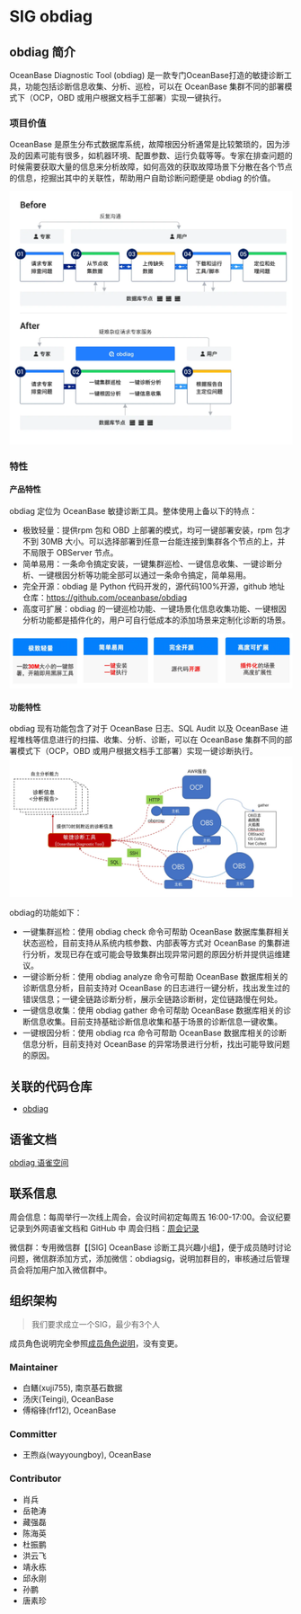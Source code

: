 # SIG obdiag

## obdiag 简介

OceanBase Diagnostic Tool (obdiag) 是一款专门OceanBase打造的敏捷诊断工具，功能包括诊断信息收集、分析、巡检，可以在 OceanBase 集群不同的部署模式下（OCP，OBD 或用户根据文档手工部署）实现一键执行。

### 项目价值
OceanBase 是原生分布式数据库系统，故障根因分析通常是比较繁琐的，因为涉及的因素可能有很多，如机器环境、配置参数、运行负载等等。专家在排查问题的时候需要获取大量的信息来分析故障，如何高效的获取故障场景下分散在各个节点的信息，挖掘出其中的关联性，帮助用户自助诊断问题便是 obdiag 的价值。

![Project Value](images/value.png)

### 特性

#### 产品特性
obdiag 定位为 OceanBase 敏捷诊断工具。整体使用上备以下的特点：

- 极致轻量：提供rpm 包和 OBD 上部署的模式，均可一键部署安装，rpm 包才不到 30MB 大小。可以选择部署到任意一台能连接到集群各个节点的上，并不局限于 OBServer 节点。
- 简单易用：一条命令搞定安装，一键集群巡检、一键信息收集、一键诊断分析、一键根因分析等功能全部可以通过一条命令搞定，简单易用。
- 完全开源：obdiag 是 Python 代码开发的，源代码100%开源，github 地址仓库：https://github.com/oceanbase/obdiag
- 高度可扩展：obdiag 的一键巡检功能、一键场景化信息收集功能、一键根因分析功能都是插件化的，用户可自行低成本的添加场景来定制化诊断的场景。

![features](images/features.png)

#### 功能特性
obdiag 现有功能包含了对于 OceanBase 日志、SQL Audit 以及 OceanBase 进程堆栈等信息进行的扫描、收集、分析、诊断，可以在 OceanBase 集群不同的部署模式下（OCP，OBD 或用户根据文档手工部署）实现一键诊断执行。
![function features](images/function-features.png)

obdiag的功能如下：
- 一键集群巡检：使用 obdiag check 命令可帮助 OceanBase 数据库集群相关状态巡检，目前支持从系统内核参数、内部表等方式对 OceanBase 的集群进行分析，发现已存在或可能会导致集群出现异常问题的原因分析并提供运维建议。
- 一键诊断分析：使用 obdiag analyze 命令可帮助 OceanBase 数据库相关的诊断信息分析，目前支持对 OceanBase 的日志进行一键分析，找出发生过的错误信息；一键全链路诊断分析，展示全链路诊断树，定位链路慢在何处。
- 一键信息收集：使用 obdiag gather 命令可帮助 OceanBase 数据库相关的诊断信息收集。目前支持基础诊断信息收集和基于场景的诊断信息一键收集。
- 一键根因分析：使用 obdiag rca 命令可帮助 OceanBase 数据库相关的诊断信息分析，目前支持对 OceanBase 的异常场景进行分析，找出可能导致问题的原因。

## 关联的代码仓库

- [obdiag](https://github.com/oceanbase/obdiag)

## 语雀文档
[obdiag 语雀空间](https://oceanbase.yuque.com/org-wiki-obtech-vh7w9r/imzr6c/rhg09211pih0aomx)

## 联系信息

周会信息：每周举行一次线上周会，会议时间初定每周五 16:00-17:00。会议纪要记录到外网语雀文档和 GitHub 中
周会归档：[周会记录](https://oceanbase.yuque.com/org-wiki-obtech-vh7w9r/imzr6c/pa2ny21mpif09xot)

微信群：专用微信群【[SIG] OceanBase 诊断工具兴趣小组】，便于成员随时讨论问题，微信群添加方式，添加微信：obdiagsig，说明加群目的，审核通过后管理员会将加用户加入微信群中。

## 组织架构
> 我们要求成立一个SIG，最少有3个人

成员角色说明完全参照[成员角色说明](../membership.md)，没有变更。

### Maintainer

- 白鳝(xuji755), 南京基石数据
- 汤庆(Teingi), OceanBase
- 傅榕锋(frf12), OceanBase

### Committer

- 王煦焱(wayyoungboy), OceanBase

### Contributor

- 肖兵
- 岳艳涛
- 藏强磊
- 陈海英
- 杜振鹏
- 洪云飞
- 靖永栋
- 邱永刚
- 孙鹏
- 唐素珍

